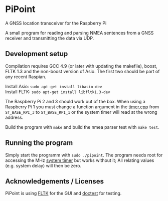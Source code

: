 # PiPoint
A GNSS location transceiver for the Raspberry Pi

A small program for reading and parsing NMEA sentences from a GNSS receiver and transmitting the data via UDP.

Development setup
---
Compilation requires GCC 4.9 (or later with updating the makefile), boost, FLTK 1.3 and the non-boost version of Asio. The first two should be part of any recent Raspian.

Install Asio: `sudo apt-get install libasio-dev`<br>
Install FLTK: `sudo apt-get install libfltk1.3-dev`<br>

The Raspberry Pi 2 and 3 should work out of the box. When using a Raspberry Pi 1 you must change a function argument in the [timer.cpp](/timer.cpp#L18) from ```ST_BASE_RPI_3``` to ```ST_BASE_RPI_1``` or the system timer will read at the wrong address.

Build the program with ```make``` and build the nmea parser test with ```make test```.

Running the program
---
Simply start the programm with ```sudo ./pipoint```. The program needs root for accessing the MHz [system timer](/timer.cpp) but works without it; All relating values (e.g. system delay) will then be zero.

Acknowledgements / Licenses
---
PiPoint is using [FLTK](http://www.fltk.org) for the GUI and [doctest](https://github.com/onqtam/doctest) for testing.